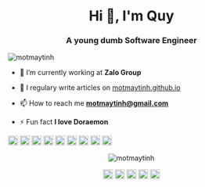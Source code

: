 <h1 align="center">Hi 👋, I'm Quy</h1>
<h3 align="center">A young dumb Software Engineer</h3>

<p align="left"> <img src="https://komarev.com/ghpvc/?username=motmaytinh" alt="motmaytinh" /> </p>

- 🔭 I’m currently working at **Zalo Group**

- 📝 I regulary write articles on [motmaytinh.github.io](https://motmaytinh.github.io)

- 📫 How to reach me **motmaytinh@gmail.com**

- ⚡ Fun fact **I love Doraemon**

<p align="left"><img src="https://devicons.github.io/devicon/devicon.git/icons/vuejs/vuejs-original-wordmark.svg" alt="vuejs" width="20" height="20"/> <img src="https://devicons.github.io/devicon/devicon.git/icons/css3/css3-original-wordmark.svg" alt="css3" width="20" height="20"/> <img src="https://devicons.github.io/devicon/devicon.git/icons/docker/docker-original-wordmark.svg" alt="docker" width="20" height="20"/> <img src="https://devicons.github.io/devicon/devicon.git/icons/go/go-original.svg" alt="go" width="20" height="20"/> <img src="https://devicons.github.io/devicon/devicon.git/icons/html5/html5-original-wordmark.svg" alt="html5" width="20" height="20"/> <img src="https://devicons.github.io/devicon/devicon.git/icons/java/java-original-wordmark.svg" alt="java" width="20" height="20"/> <img src="https://devicons.github.io/devicon/devicon.git/icons/javascript/javascript-original.svg" alt="javascript" width="20" height="20"/> <img src="https://devicons.github.io/devicon/devicon.git/icons/python/python-original-wordmark.svg" alt="python" width="20" height="20"/> <img src="https://devicons.github.io/devicon/devicon.git/icons/linux/linux-original.svg" alt="linux" width="20" height="20"/></p><p align="center"> <img src="https://github-readme-stats.vercel.app/api?username=motmaytinh&show_icons=true" alt="motmaytinh" /> </p>

<p align="center">
<a href="https://twitter.com/motmaytinh" target="blank"><img align="center" src="https://cdn.jsdelivr.net/npm/simple-icons@3.0.1/icons/twitter.svg" alt="motmaytinh" height="20" width="20" /></a>
<a href="https://linkedin.com/in/quytn" target="blank"><img align="center" src="https://cdn.jsdelivr.net/npm/simple-icons@3.0.1/icons/linkedin.svg" alt="quytn" height="20" width="20" /></a>
<a href="https://fb.com/motmaytinh" target="blank"><img align="center" src="https://cdn.jsdelivr.net/npm/simple-icons@3.0.1/icons/facebook.svg" alt="motmaytinh" height="20" width="20" /></a>
<a href="https://instagram.com/motmaytinh" target="blank"><img align="center" src="https://cdn.jsdelivr.net/npm/simple-icons@3.0.1/icons/instagram.svg" alt="motmaytinh" height="20" width="20" /></a>
<a href="https://www.youtube.com/user/motmaytinh" target="blank"><img align="center" src="https://cdn.jsdelivr.net/npm/simple-icons@3.0.1/icons/youtube.svg" alt="motmaytinh" height="20" width="20" /></a>
</p>
